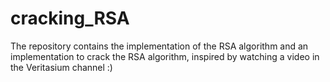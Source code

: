 # cracking_RSA
The repository contains the implementation of the RSA algorithm and an implementation to crack the RSA algorithm, inspired by watching a video in the Veritasium channel :)
